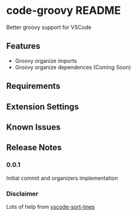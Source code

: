 # code-groovy README

Better groovy support for VSCode 

## Features

- Groovy organize imports
- Groovy organize dependences (Coming Soon)

## Requirements


## Extension Settings


## Known Issues


## Release Notes


### 0.0.1

Initial commit and organizers implementation

### Disclaimer 

Lots of help from [vscode-sort-lines](https://github.com/Tyriar/vscode-sort-lines/)
